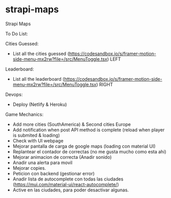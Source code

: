 # strapi-maps

Strapi Maps

To Do List:

Cities Guessed:

- List all the cities guessed (https://codesandbox.io/s/framer-motion-side-menu-mx2rw?file=/src/MenuToggle.tsx) LEFT

Leaderboard:

- List all the leaderboard (https://codesandbox.io/s/framer-motion-side-menu-mx2rw?file=/src/MenuToggle.tsx) RIGHT

Devops:

- Deploy (Netlify & Heroku)

Game Mechanics:

- Add more cities (SouthAmerica) & Second cities Europe
- Add notification when post API method is complete (reload when player is submited & loading)
- Check with UI webpage
- Mejorar pantalla de carga de google maps (loading con material UI)
- Replantear el contador de correctas (no me gusta mucho como esta ahi)
- Mejorar animacion de correcta (Anadir sonido)
- Anadir una alerta para movil
- Mejorar copies.
- Peticion con backend (gestionar error)
- Anadir lista de autocomplete con todas las ciudades (https://mui.com/material-ui/react-autocomplete/)
- Active en las ciudades, para poder desactivar algunas.
